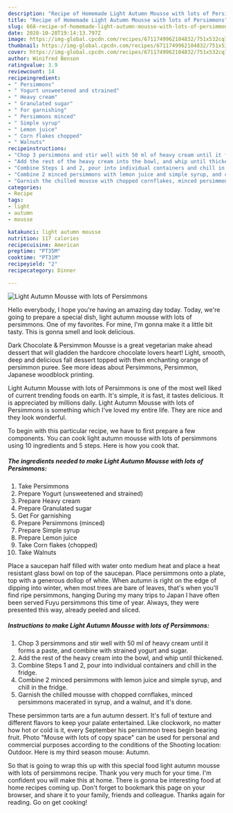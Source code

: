 ```yaml
---
description: "Recipe of Homemade Light Autumn Mousse with lots of Persimmons"
title: "Recipe of Homemade Light Autumn Mousse with lots of Persimmons"
slug: 668-recipe-of-homemade-light-autumn-mousse-with-lots-of-persimmons
date: 2020-10-28T19:14:13.797Z
image: https://img-global.cpcdn.com/recipes/6711749962104832/751x532cq70/light-autumn-mousse-with-lots-of-persimmons-recipe-main-photo.jpg
thumbnail: https://img-global.cpcdn.com/recipes/6711749962104832/751x532cq70/light-autumn-mousse-with-lots-of-persimmons-recipe-main-photo.jpg
cover: https://img-global.cpcdn.com/recipes/6711749962104832/751x532cq70/light-autumn-mousse-with-lots-of-persimmons-recipe-main-photo.jpg
author: Winifred Benson
ratingvalue: 3.9
reviewcount: 14
recipeingredient:
- " Persimmons"
- " Yogurt unsweetened and strained"
- " Heavy cream"
- " Granulated sugar"
- " For garnishing"
- " Persimmons minced"
- " Simple syrup"
- " Lemon juice"
- " Corn flakes chopped"
- " Walnuts"
recipeinstructions:
- "Chop 3 persimmons and stir well with 50 ml of heavy cream until it forms a paste, and combine with strained yogurt and sugar."
- "Add the rest of the heavy cream into the bowl, and whip until thickened."
- "Combine Steps 1 and 2, pour into individual containers and chill in the fridge."
- "Combine 2 minced persimmons with lemon juice and simple syrup, and chill in the fridge."
- "Garnish the chilled mousse with chopped cornflakes, minced persimmons macerated in syrup, and a walnut, and it&#39;s done."
categories:
- Recipe
tags:
- light
- autumn
- mousse

katakunci: light autumn mousse 
nutrition: 117 calories
recipecuisine: American
preptime: "PT35M"
cooktime: "PT31M"
recipeyield: "2"
recipecategory: Dinner

---
```



![Light Autumn Mousse with lots of Persimmons](https://img-global.cpcdn.com/recipes/6711749962104832/751x532cq70/light-autumn-mousse-with-lots-of-persimmons-recipe-main-photo.jpg)

Hello everybody, I hope you're having an amazing day today. Today, we're going to prepare a special dish, light autumn mousse with lots of persimmons. One of my favorites. For mine, I'm gonna make it a little bit tasty. This is gonna smell and look delicious.

Dark Chocolate &amp; Persimmon Mousse is a great vegetarian make ahead dessert that will gladden the hardcore chocolate lovers heart! Light, smooth, deep and delicious fall dessert topped with then enchanting orange of persimmon puree. See more ideas about Persimmons, Persimmon, Japanese woodblock printing.

Light Autumn Mousse with lots of Persimmons is one of the most well liked of current trending foods on earth. It's simple, it is fast, it tastes delicious. It is appreciated by millions daily. Light Autumn Mousse with lots of Persimmons is something which I've loved my entire life. They are nice and they look wonderful.


To begin with this particular recipe, we have to first prepare a few components. You can cook light autumn mousse with lots of persimmons using 10 ingredients and 5 steps. Here is how you cook that.

<!--inarticleads1-->

##### The ingredients needed to make Light Autumn Mousse with lots of Persimmons:

1. Take  Persimmons
1. Prepare  Yogurt (unsweetened and strained)
1. Prepare  Heavy cream
1. Prepare  Granulated sugar
1. Get  For garnishing
1. Prepare  Persimmons (minced)
1. Prepare  Simple syrup
1. Prepare  Lemon juice
1. Take  Corn flakes (chopped)
1. Take  Walnuts


Place a saucepan half filled with water onto medium heat and place a heat resistant glass bowl on top of the saucepan. Place persimmons onto a plate, top with a generous dollop of white. When autumn is right on the edge of dipping into winter, when most trees are bare of leaves, that&#39;s when you&#39;ll find ripe persimmons, hanging During my many trips to Japan I have often been served Fuyu persimmons this time of year. Always, they were presented this way, already peeled and sliced. 

<!--inarticleads2-->

##### Instructions to make Light Autumn Mousse with lots of Persimmons:

1. Chop 3 persimmons and stir well with 50 ml of heavy cream until it forms a paste, and combine with strained yogurt and sugar.
1. Add the rest of the heavy cream into the bowl, and whip until thickened.
1. Combine Steps 1 and 2, pour into individual containers and chill in the fridge.
1. Combine 2 minced persimmons with lemon juice and simple syrup, and chill in the fridge.
1. Garnish the chilled mousse with chopped cornflakes, minced persimmons macerated in syrup, and a walnut, and it&#39;s done.


These persimmon tarts are a fun autumn dessert. It&#39;s full of texture and different flavors to keep your palate entertained. Like clockwork, no matter how hot or cold is it, every September his persimmon trees begin bearing fruit. Photo &#34;Mouse with lots of copy space&#34; can be used for personal and commercial purposes according to the conditions of the Shooting location: Outdoor. Here is my third season mouse: Autumn. 

So that is going to wrap this up with this special food light autumn mousse with lots of persimmons recipe. Thank you very much for your time. I'm confident you will make this at home. There is gonna be interesting food at home recipes coming up. Don't forget to bookmark this page on your browser, and share it to your family, friends and colleague. Thanks again for reading. Go on get cooking!
